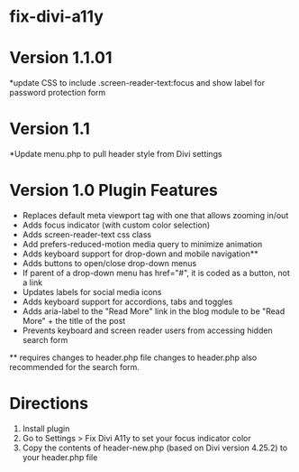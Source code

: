 # fix-divi-a11y

Version 1.1.01
======================================
*update CSS to include .screen-reader-text:focus and show label for password protection form

Version 1.1
=======================================
*Update menu.php to pull header style from Divi settings

Version 1.0 Plugin Features
=========================================
* Replaces default meta viewport tag with one that allows zooming in/out
* Adds focus indicator (with custom color selection)
* Adds screen-reader-text css class
* Add prefers-reduced-motion media query to minimize animation
* Adds keyboard support for drop-down and mobile navigation**
* Adds buttons to open/close drop-down menus
* If parent of a drop-down menu has href="#", it is coded as a button, not a link
* Updates labels for social media icons
* Adds keyboard support for accordions, tabs and toggles
* Adds aria-label to the "Read More" link in the blog module to be "Read More" + the title of the post
* Prevents keyboard and screen reader users from accessing hidden search form

** requires changes to header.php file
changes to header.php also recommended for the search form.


Directions
====================================================
1. Install plugin
2. Go to Settings > Fix Divi A11y to set your focus indicator color
3. Copy the contents of header-new.php (based on Divi version 4.25.2) to your header.php file
